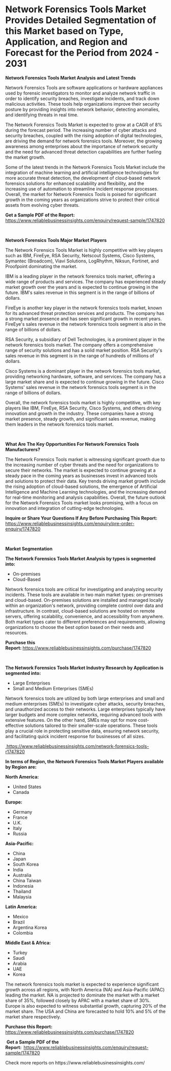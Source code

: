 <p><h1>Network Forensics Tools Market Provides Detailed Segmentation of this Market based on Type, Application, and Region and Forecast for the Period from 2024 - 2031</h1></p><p><strong>Network Forensics Tools Market Analysis and Latest Trends</strong></p>
<p><p>Network Forensics Tools are software applications or hardware appliances used by forensic investigators to monitor and analyze network traffic in order to identify security breaches, investigate incidents, and track down malicious activities. These tools help organizations improve their security posture by providing insights into network behavior, detecting anomalies, and identifying threats in real time.</p><p>The Network Forensics Tools Market is expected to grow at a CAGR of 8% during the forecast period. The increasing number of cyber attacks and security breaches, coupled with the rising adoption of digital technologies, are driving the demand for network forensics tools. Moreover, the growing awareness among enterprises about the importance of network security and the need for advanced threat detection capabilities are further fueling the market growth.</p><p>Some of the latest trends in the Network Forensics Tools Market include the integration of machine learning and artificial intelligence technologies for more accurate threat detection, the development of cloud-based network forensics solutions for enhanced scalability and flexibility, and the increasing use of automation to streamline incident response processes. Overall, the market for Network Forensics Tools is poised for significant growth in the coming years as organizations strive to protect their critical assets from evolving cyber threats.</p></p>
<p><strong>Get a Sample PDF of the Report:&nbsp;</strong> <a href="https://www.reliablebusinessinsights.com/enquiry/request-sample/1747820">https://www.reliablebusinessinsights.com/enquiry/request-sample/1747820</a></p>
<p>&nbsp;</p>
<p><strong>Network Forensics Tools Major Market Players</strong></p>
<p><p>The Network Forensics Tools Market is highly competitive with key players such as IBM, FireEye, RSA Security, Netscout Systems, Cisco Systems, Symantec (Broadcom), Viavi Solutions, LogRhythm, Niksun, Fortinet, and Proofpoint dominating the market.</p><p>IBM is a leading player in the network forensics tools market, offering a wide range of products and services. The company has experienced steady market growth over the years and is expected to continue growing in the future. IBM's sales revenue in this segment is in the range of billions of dollars.</p><p>FireEye is another key player in the network forensics tools market, known for its advanced threat protection services and products. The company has a strong market presence and has seen significant growth in recent years. FireEye's sales revenue in the network forensics tools segment is also in the range of billions of dollars.</p><p>RSA Security, a subsidiary of Dell Technologies, is a prominent player in the network forensics tools market. The company offers a comprehensive range of security solutions and has a solid market position. RSA Security's sales revenue in this segment is in the range of hundreds of millions of dollars.</p><p>Cisco Systems is a dominant player in the network forensics tools market, providing networking hardware, software, and services. The company has a large market share and is expected to continue growing in the future. Cisco Systems' sales revenue in the network forensics tools segment is in the range of billions of dollars.</p><p>Overall, the network forensics tools market is highly competitive, with key players like IBM, FireEye, RSA Security, Cisco Systems, and others driving innovation and growth in the industry. These companies have a strong market presence, steady growth, and significant sales revenue, making them leaders in the network forensics tools market.</p></p>
<p>&nbsp;</p>
<p><strong>What Are The Key Opportunities For Network Forensics Tools Manufacturers?</strong></p>
<p><p>The Network Forensics Tools market is witnessing significant growth due to the increasing number of cyber threats and the need for organizations to secure their networks. The market is expected to continue growing at a steady pace in the coming years as businesses invest in advanced tools and solutions to protect their data. Key trends driving market growth include the rising adoption of cloud-based solutions, the emergence of Artificial Intelligence and Machine Learning technologies, and the increasing demand for real-time monitoring and analysis capabilities. Overall, the future outlook for the Network Forensics Tools market looks promising, with a focus on innovation and integration of cutting-edge technologies.</p></p>
<p><strong>Inquire or Share Your Questions If Any Before Purchasing This Report:</strong> <a href="https://www.reliablebusinessinsights.com/enquiry/pre-order-enquiry/1747820">https://www.reliablebusinessinsights.com/enquiry/pre-order-enquiry/1747820</a></p>
<p>&nbsp;</p>
<p><strong>Market Segmentation</strong></p>
<p><strong>The Network Forensics Tools Market Analysis by types is segmented into:</strong></p>
<p><ul><li>On-premises</li><li>Cloud-Based</li></ul></p>
<p><p>Network forensics tools are critical for investigating and analyzing security incidents. These tools are available in two main market types: on-premises and cloud-based. On-premises solutions are installed and managed locally within an organization's network, providing complete control over data and infrastructure. In contrast, cloud-based solutions are hosted on remote servers, offering scalability, convenience, and accessibility from anywhere. Both market types cater to different preferences and requirements, allowing organizations to choose the best option based on their needs and resources.</p></p>
<p><strong>Purchase this Report:&nbsp;</strong><a href="https://www.reliablebusinessinsights.com/purchase/1747820">https://www.reliablebusinessinsights.com/purchase/1747820</a></p>
<p>&nbsp;</p>
<p><strong>The Network Forensics Tools Market Industry Research by Application is segmented into:</strong></p>
<p><ul><li>Large Enterprises</li><li>Small and Medium Enterprises (SMEs)</li></ul></p>
<p><p>Network forensics tools are utilized by both large enterprises and small and medium enterprises (SMEs) to investigate cyber attacks, security breaches, and unauthorized access to their networks. Large enterprises typically have larger budgets and more complex networks, requiring advanced tools with extensive features. On the other hand, SMEs may opt for more cost-effective solutions tailored to their smaller-scale operations. These tools play a crucial role in protecting sensitive data, ensuring network security, and facilitating quick incident response for businesses of all sizes.</p></p>
<p><a href="https://www.reliablebusinessinsights.com/network-forensics-tools-r1747820">&nbsp;https://www.reliablebusinessinsights.com/network-forensics-tools-r1747820</a></p>
<p><strong>In terms of Region, the Network Forensics Tools Market Players available by Region are:</strong></p>
<p>
    <p> <strong> North America: </strong>
        <ul>
            <li>United States</li>
            <li>Canada</li>
        </ul>
        </p> 
    <p> <strong> Europe: </strong>
        <ul>
            <li>Germany</li>
            <li>France</li>
            <li>U.K.</li>
            <li>Italy</li>
            <li>Russia</li>
        </ul>
        </p> 
    <p> <strong> Asia-Pacific: </strong>
        <ul>
            <li>China</li>
            <li>Japan</li>
            <li>South Korea</li>
            <li>India</li>
            <li>Australia</li>
            <li>China Taiwan</li>
            <li>Indonesia</li>
            <li>Thailand</li>
            <li>Malaysia</li>
        </ul>
        </p> 
    <p> <strong> Latin America: </strong>
        <ul>
            <li>Mexico</li>
            <li>Brazil</li>
            <li>Argentina Korea</li>
            <li>Colombia</li>
        </ul>
        </p> 
    <p> <strong> Middle East & Africa: </strong>
        <ul>
            <li>Turkey</li>
            <li>Saudi</li>
            <li>Arabia</li>
            <li>UAE</li>
            <li>Korea</li>
        </ul>
    </p>
    </p>
<p><p>The network forensics tools market is expected to experience significant growth across all regions, with North America (NA) and Asia-Pacific (APAC) leading the market. NA is projected to dominate the market with a market share of 35%, followed closely by APAC with a market share of 30%. Europe is also expected to witness substantial growth, capturing 20% of the market share. The USA and China are forecasted to hold 10% and 5% of the market share respectively.</p></p>
<p><strong>Purchase this Report: </strong><a href="https://www.reliablebusinessinsights.com/purchase/1747820">https://www.reliablebusinessinsights.com/purchase/1747820</a></p>
<p>&nbsp;<strong>Get a Sample PDF of the Report:&nbsp;&nbsp;</strong><a href="https://www.reliablebusinessinsights.com/enquiry/request-sample/1747820">https://www.reliablebusinessinsights.com/enquiry/request-sample/1747820</a></p>
<p><strong></strong></p>
<p>Check more reports on https://www.reliablebusinessinsights.com/</p>